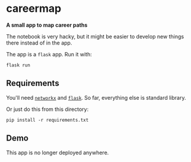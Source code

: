 # careermap

**A small app to map career paths**

The notebook is very hacky, but it might be easier to develop new things there
instead of in the app.

The app is a `flask` app. Run it with:

    flask run

## Requirements

You'll need
[`networkx`](https://networkx.github.io/documentation/stable/install.html) and [`flask`](https://flask.palletsprojects.com/en/1.1.x/installation/). So far, everything else is standard library.

Or just do this from this directory:

    pip install -r requirements.txt

## Demo

This app is no longer deployed anywhere.
